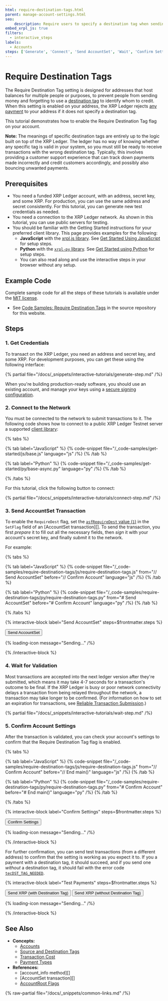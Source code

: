 ```yaml
---
html: require-destination-tags.html
parent: manage-account-settings.html
seo:
    description: Require users to specify a destination tag when sending to your address.
embed_xrpl_js: true
filters:
  - interactive_steps
labels:
  - Accounts
steps: ['Generate', 'Connect', 'Send AccountSet', 'Wait', 'Confirm Settings', 'Test Payments']
---
```

# Require Destination Tags

The Require Destination Tag setting is designed for addresses that host balances for multiple people or purposes, to prevent people from sending money and forgetting to use a [destination tag](../../concepts/transactions/source-and-destination-tags.md) to identify whom to credit. When this setting is enabled on your address, the XRP Ledger rejects [any payment](../../concepts/payment-types/index.md) to your address if it does not specify a destination tag.

This tutorial demonstrates how to enable the Require Destination Tag flag on your account.

**Note:** The meanings of specific destination tags are entirely up to the logic built on top of the XRP Ledger. The ledger has no way of knowing whether any specific tag is valid in your system, so you must still be ready to receive transactions with the wrong destination tag. Typically, this involves providing a customer support experience that can track down payments made incorrectly and credit customers accordingly, and possibly also bouncing unwanted payments.

## Prerequisites

- You need a funded XRP Ledger account, with an address, secret key, and some XRP. For production, you can use the same address and secret consistently. For this tutorial, you can generate new test credentials as needed.
- You need a connection to the XRP Ledger network. As shown in this tutorial, you can use public servers for testing.
- You should be familiar with the Getting Started instructions for your preferred client library. This page provides examples for the following:
    - **JavaScript** with the [xrpl.js library](https://github.com/XRPLF/xrpl.js/). See [Get Started Using JavaScript](../get-started/get-started-using-javascript.md) for setup steps.
    - **Python** with the [`xrpl-py` library](https://xrpl-py.readthedocs.io/). See [Get Started using Python](../get-started/get-started-using-python.md) for setup steps.
    - You can also read along and use the interactive steps in your browser without any setup.

<!-- Source for this specific tutorial's interactive bits: -->
<script type="application/javascript" src="/js/interactive-tutorial.js"></script>
<script type="application/javascript" src="/js/tutorials/require-destination-tags.js"></script>

## Example Code

Complete sample code for all the steps of these tutorials is available under the [MIT license](https://github.com/XRPLF/xrpl-dev-portal/blob/master/LICENSE).

- See [Code Samples: Require Destination Tags](https://github.com/XRPLF/xrpl-dev-portal/tree/master/_code-samples/require-destination-tags/) in the source repository for this website.

## Steps

### 1. Get Credentials

To transact on the XRP Ledger, you need an address and secret key, and some XRP. For development purposes, you can get these using the following interface:

{% partial file="/docs/_snippets/interactive-tutorials/generate-step.md" /%}

When you're building production-ready software, you should use an existing account, and manage your keys using a [secure signing configuration](../../concepts/transactions/secure-signing.md).

### 2. Connect to the Network

You must be connected to the network to submit transactions to it. The following code shows how to connect to a public XRP Ledger Testnet server a supported [client library](../../references/client-libraries.md):

{% tabs %}

{% tab label="JavaScript" %}
{% code-snippet file="/_code-samples/get-started/js/base.js" language="js" /%}
{% /tab %}

{% tab label="Python" %}
{% code-snippet file="/_code-samples/get-started/py/base-async.py" language="py" /%}
{% /tab %}

{% /tabs %}

For this tutorial, click the following button to connect:

{% partial file="/docs/_snippets/interactive-tutorials/connect-step.md" /%}

### 3. Send AccountSet Transaction

To enable the `RequireDest` flag, set the [`asfRequireDest` value (`1`)](../../references/protocol/transactions/types/accountset.md#accountset-flags) in the `SetFlag` field of an [AccountSet transaction][]. To send the transaction, you first _prepare_ it to fill out all the necessary fields, then _sign_ it with your account's secret key, and finally _submit_ it to the network.

For example:

{% tabs %}

{% tab label="JavaScript" %}
{% code-snippet file="/_code-samples/require-destination-tags/js/require-destination-tags.js" from="// Send AccountSet" before="// Confirm Account" language="js" /%}
{% /tab %}

{% tab label="Python" %}
{% code-snippet file="/_code-samples/require-destination-tags/py/require-destination-tags.py" from="# Send AccountSet" before="# Confirm Account" language="py" /%}
{% /tab %}

{% /tabs %}

{% interactive-block label="Send AccountSet" steps=$frontmatter.steps %}

<button id="send-accountset" class="btn btn-primary previous-steps-required" data-wait-step-name="Wait">Send AccountSet</button>

{% loading-icon message="Sending..." /%}

<div class="output-area"></div>

{% /interactive-block %}


### 4. Wait for Validation

Most transactions are accepted into the next ledger version after they're submitted, which means it may take 4-7 seconds for a transaction's outcome to be final. If the XRP Ledger is busy or poor network connectivity delays a transaction from being relayed throughout the network, a transaction may take longer to be confirmed. (For information on how to set an expiration for transactions, see [Reliable Transaction Submission](../../concepts/transactions/reliable-transaction-submission.md).)

{% partial file="/docs/_snippets/interactive-tutorials/wait-step.md" /%}


### 5. Confirm Account Settings

After the transaction is validated, you can check your account's settings to confirm that the Require Destination Tag flag is enabled.


{% tabs %}

{% tab label="JavaScript" %}
{% code-snippet file="/_code-samples/require-destination-tags/js/require-destination-tags.js" from="// Confirm Account" before="// End main()" language="js" /%}
{% /tab %}

{% tab label="Python" %}
{% code-snippet file="/_code-samples/require-destination-tags/py/require-destination-tags.py" from="# Confirm Account" before="# End main()" language="py" /%}
{% /tab %}

{% /tabs %}


{% interactive-block label="Confirm Settings" steps=$frontmatter.steps %}

<button id="confirm-settings" class="btn btn-primary previous-steps-required">Confirm Settings</button>

{% loading-icon message="Sending..." /%}

<div class="output-area"></div>

{% /interactive-block %}

For further confirmation, you can send test transactions (from a different address) to confirm that the setting is working as you expect it to. If you a payment with a destination tag, it should succeed, and if you send one _without_ a destination tag, it should fail with the error code [`tecDST_TAG_NEEDED`](../../references/protocol/transactions/transaction-results/tec-codes.md).

{% interactive-block label="Test Payments" steps=$frontmatter.steps %}

<button class="test-payment btn btn-primary" data-dt="10">Send XRP (with Destination Tag)</button>
<button class="test-payment btn btn-primary" data-dt="">Send XRP (without Destination Tag)</button>

{% loading-icon message="Sending..." /%}

<div class="output-area"></div>

{% /interactive-block %}


## See Also

- **Concepts:**
    - [Accounts](../../concepts/accounts/accounts.md)
    - [Source and Destination Tags](../../concepts/transactions/source-and-destination-tags.md)
    - [Transaction Cost](../../concepts/transactions/transaction-cost.md)
    - [Payment Types](../../concepts/payment-types/index.md)
- **References:**
    - [account_info method][]
    - [AccountSet transaction][]
    - [AccountRoot Flags](../../references/protocol/ledger-data/ledger-entry-types/accountroot.md#accountroot-flags)

{% raw-partial file="/docs/_snippets/common-links.md" /%}
